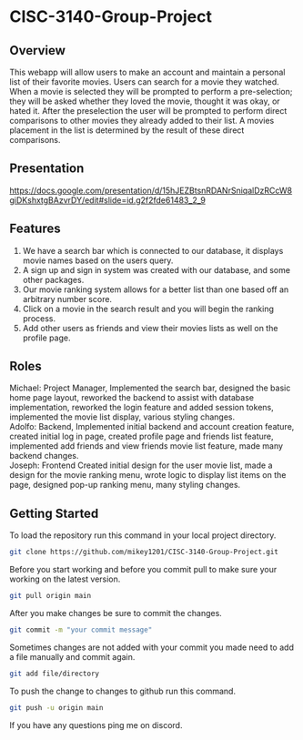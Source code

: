 # CISC-3140-Group-Project

## Overview
This webapp will allow users to make an account and maintain a personal list of their favorite movies. Users can search for a movie they watched. When a movie is selected they will be prompted to perform a pre-selection; they will be asked whether they loved the movie, thought it was okay, or hated it. After the preselection the user will be prompted to perform direct comparisons to other movies they already added to their list. A movies placement in the list is determined by the result of these direct comparisons.

## Presentation
https://docs.google.com/presentation/d/15hJEZBtsnRDANrSniqalDzRCcW8giDKshxtgBAzvrDY/edit#slide=id.g2f2fde61483_2_9

## Features 
1. We have a search bar which is connected to our database, it displays movie names based on the users query.
3. A sign up and sign in system was created with our database, and some other packages.
5. Our movie ranking system allows for a better list than one based off an arbitrary number score.
6. Click on a movie in the search result and you will begin the ranking process.
7. Add other users as friends and view their movies lists as well on the profile page.

## Roles
Michael: Project Manager,
  Implemented the search bar, designed the basic home page layout, reworked the backend to assist with database implementation, reworked the login feature and added session tokens, implemented the movie list display, various styling changes.  
Adolfo: Backend, 
  Implemented initial backend and account creation feature, created initial log in page, created profile page and friends list feature, implemented add friends and view friends movie list feature, made many backend changes.  
Joseph: Frontend
  Created initial design for the user movie list, made a design for the movie ranking menu, wrote logic to display list items on the page, designed pop-up ranking menu, many styling changes.  

## Getting Started
To load the repository run this command in your local project directory.
```bash
git clone https://github.com/mikey1201/CISC-3140-Group-Project.git
```
Before you start working and before you commit pull to make sure your working on the latest version.
```bash
git pull origin main
```
After you make changes be sure to commit the changes.
```bash
git commit -m "your commit message"
```
Sometimes changes are not added with your commit you made need to add a file manually and commit again.
```bash
git add file/directory
```
To push the change to changes to github run this command.
```bash
git push -u origin main
```
If you have any questions ping me on discord.
